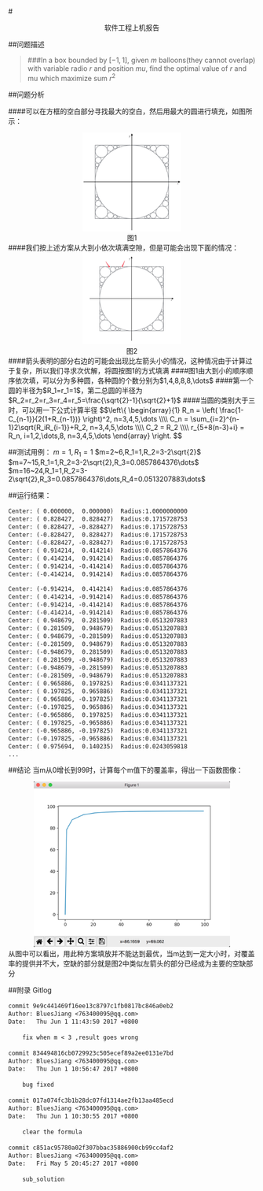 #<center>软件工程上机报告</center>

##问题描述

>###In a box bounded by $[-1, 1]$, given $m$ balloons(they cannot overlap) with variable radio $r$ and position $mu$, find the optimal value of $r$ and mu which maximize sum $r^2$

##问题分析

####可以在方框的空白部分寻找最大的空白，然后用最大的圆进行填充，如图所示：
<center><img src="img\Image1.png" width=200></center>
<center>图1</center>
####我们按上述方案从大到小依次填满空隙，但是可能会出现下面的情况：
<center><img src="img\Image2.png" width=200></center>
<center>图2</center>
####箭头表明的部分右边的可能会出现比左箭头小的情况，这种情况由于计算过于复杂，所以我们寻求次优解，将圆按图1的方式填满
####图1由大到小的顺序顺序依次填，可以分为多种圆，各种圆的个数分别为$1,4,8,8,8,\dots$
####第一个圆的半径为$R_1=r_1=1$，第二总圆的半径为$R_2=r_2=r_3=r_4=r_5=\frac{\sqrt{2}-1}{\sqrt{2}+1}$
####当圆的类别大于三时，可以用一下公式计算半径
$$\left\{
\begin{array}{1}
R_n = \left( \frac{1-C_{n-1}}{2(1+R_{n-1})} \right)^2, n=3,4,5,\dots \\\\
C_n = \sum_{i=2}^{n-1}2\sqrt{R_iR_{i-1}}+R_2, n=3,4,5,\dots \\\\
C_2 = R_2 \\\\
r_{5+8(n-3)+i} = R_n, i=1,2,\dots,8,  n=3,4,5,\dots
\end{array}
\right.
$$

##测试用例：
$m=1,R_1=1$
$m=2~6,R_1=1,R_2=3-2\sqrt{2}$
$m=7~15,R_1=1,R_2=3-2\sqrt{2},R_3=0.0857864376\dots$
$m=16~24,R_1=1,R_2=3-2\sqrt{2},R_3=0.0857864376\dots,R_4=0.0513207883\dots$

##运行结果：

```
Center: ( 0.000000,  0.000000)	Radius:1.0000000000
Center: ( 0.828427,  0.828427)	Radius:0.1715728753
Center: ( 0.828427, -0.828427)	Radius:0.1715728753
Center: (-0.828427,  0.828427)	Radius:0.1715728753
Center: (-0.828427, -0.828427)	Radius:0.1715728753
Center: ( 0.914214,  0.414214)	Radius:0.0857864376
Center: ( 0.414214,  0.914214)	Radius:0.0857864376
Center: ( 0.914214, -0.414214)	Radius:0.0857864376
Center: (-0.414214,  0.914214)	Radius:0.0857864376
```
```
Center: (-0.914214,  0.414214)	Radius:0.0857864376
Center: ( 0.414214, -0.914214)	Radius:0.0857864376
Center: (-0.914214, -0.414214)	Radius:0.0857864376
Center: (-0.414214, -0.914214)	Radius:0.0857864376
Center: ( 0.948679,  0.281509)	Radius:0.0513207883
Center: ( 0.281509,  0.948679)	Radius:0.0513207883
Center: ( 0.948679, -0.281509)	Radius:0.0513207883
Center: (-0.281509,  0.948679)	Radius:0.0513207883
Center: (-0.948679,  0.281509)	Radius:0.0513207883
Center: ( 0.281509, -0.948679)	Radius:0.0513207883
Center: (-0.948679, -0.281509)	Radius:0.0513207883
Center: (-0.281509, -0.948679)	Radius:0.0513207883
Center: ( 0.965886,  0.197825)	Radius:0.0341137321
Center: ( 0.197825,  0.965886)	Radius:0.0341137321
Center: ( 0.965886, -0.197825)	Radius:0.0341137321
Center: (-0.197825,  0.965886)	Radius:0.0341137321
Center: (-0.965886,  0.197825)	Radius:0.0341137321
Center: ( 0.197825, -0.965886)	Radius:0.0341137321
Center: (-0.965886, -0.197825)	Radius:0.0341137321
Center: (-0.197825, -0.965886)	Radius:0.0341137321
Center: ( 0.975694,  0.140235)	Radius:0.0243059818
...
```
##结论
当m从0增长到99时，计算每个m值下的覆盖率，得出一下函数图像：
<center><img src="img\Image3.png" width=400></img></center>
从图中可以看出，用此种方案填放并不能达到最优，当m达到一定大小时，对覆盖率的提供并不大，空缺的部分就是图2中类似左箭头的部分已经成为主要的空缺部分

##附录
Gitlog

```git
commit 9e9c441469f16ee13c8797c1fb0817bc846a0eb2
Author: BluesJiang <763400095@qq.com>
Date:   Thu Jun 1 11:43:50 2017 +0800

    fix when m < 3 ,result goes wrong

commit 834494816cb0729923c505ecef89a2ee0131e7bd
Author: BluesJiang <763400095@qq.com>
Date:   Thu Jun 1 10:56:47 2017 +0800

    bug fixed

commit 017a074fc3b1b28dc07fd1314ae2fb13aa485ecd
Author: BluesJiang <763400095@qq.com>
Date:   Thu Jun 1 10:30:55 2017 +0800

    clear the formula

commit c851ac95780a02f307bbac35886900cb99cc4af2
Author: BluesJiang <763400095@qq.com>
Date:   Fri May 5 20:45:27 2017 +0800

    sub_solution
```




